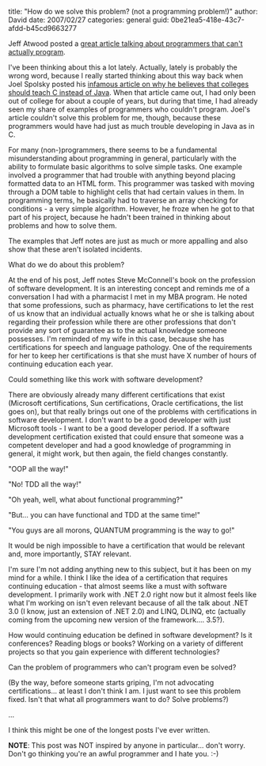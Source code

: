 
title: "How do we solve this problem? (not a programming problem!)"
author: David
date: 2007/02/27
categories: general
guid: 0be21ea5-418e-43c7-afdd-b45cd9663277

Jeff Atwood posted a [great article talking about programmers that can't actually program](http://www.codinghorror.com/blog/archives/000781.html).

I've been thinking about this a lot lately. Actually, lately is probably the wrong word, because I really started thinking about this way back when Joel Spolsky posted his [infamous article on why he believes that colleges should teach C instead of Java](http://www.joelonsoftware.com/articles/ThePerilsofJavaSchools.html). When that article came out, I had only been out of college for about a couple of years, but during that time, I had already seen my share of examples of programmers who couldn't program. Joel's article couldn't solve this problem for me, though, because these programmers would have had just as much trouble developing in Java as in C.

For many (non-)programmers, there seems to be a fundamental misunderstanding about programming in general, particularly with the ability to formulate basic algorithms to solve simple tasks. One example involved a programmer that had trouble with anything beyond placing formatted data to an HTML form. This programmer was tasked with moving through a DOM table to highlight cells that had certain values in them. In programming terms, he basically had to traverse an array checking for conditions - a very simple algorithm. However, he froze when he got to that part of his project, because he hadn't been trained in thinking about problems and how to solve them. 

The examples that Jeff notes are just as much or more appalling and also show that these aren't isolated incidents. 

What do we do about this problem? 

At the end of his post, Jeff notes Steve McConnell's book on the profession of software development. It is an interesting concept and reminds me of a conversation I had with a pharmacist I met in my MBA program. He noted that some professions, such as pharmacy, have certifications to let the rest of us know that an individual actually knows what he or she is talking about regarding their profession while there are other professions that don't provide any sort of guarantee as to the actual knowledge someone possesses. I'm reminded of my wife in this case, because she has certifications for speech and language pathology. One of the requirements for her to keep her certifications is that she must have X number of hours of continuing education each year. 

Could something like this work with software development? 

There are obviously already many different certifications that exist (Microsoft certifications, Sun certifications, Oracle certifications, the list goes on), but that really brings out one of the problems with certifications in software development. I don't want to be a good developer with just Microsoft tools - I want to be a good developer period. If a software development certification existed that could ensure that someone was a competent developer and had a good knowledge of programming in general, it might work, but then again, the field changes constantly. 

"OOP all the way!" 

"No! TDD all the way!" 

"Oh yeah, well, what about functional programming?" 

"But... you can have functional and TDD at the same time!" 

"You guys are all morons, QUANTUM programming is the way to go!" 

It would be nigh impossible to have a certification that would be relevant and, more importantly, STAY relevant. 

I'm sure I'm not adding anything new to this subject, but it has been on my mind for a while. I think I like the idea of a certification that requires continuing education - that almost seems like a must with software development. I primarily work with .NET 2.0 right now but it almost feels like what I'm working on isn't even relevant because of all the talk about .NET 3.0 (I know, just an extension of .NET 2.0) and LINQ, DLINQ, etc (actually coming from the upcoming new version of the framework.... 3.5?).

How would continuing education be defined in software development? Is it conferences? Reading blogs or books? Working on a variety of different projects so that you gain experience with different technologies? 

Can the problem of programmers who can't program even be solved? 

(By the way, before someone starts griping, I'm not advocating certifications... at least I don't think I am. I just want to see this problem fixed. Isn't that what all programmers want to do? Solve problems?) 

... 

I think this might be one of the longest posts I've ever written. 

**NOTE**: This post was NOT inspired by anyone in particular... don't worry. Don't go thinking you're an awful programmer and I hate you.  :-)

